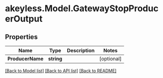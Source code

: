 # akeyless.Model.GatewayStopProducerOutput

## Properties

Name | Type | Description | Notes
------------ | ------------- | ------------- | -------------
**ProducerName** | **string** |  | [optional] 

[[Back to Model list]](../README.md#documentation-for-models) [[Back to API list]](../README.md#documentation-for-api-endpoints) [[Back to README]](../README.md)

